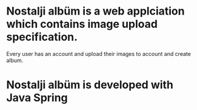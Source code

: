# Nostalji albüm is a web applciation which contains image upload specification. 
Every user has an account and upload their images to account and create album.
# Nostalji albüm is developed with Java Spring
